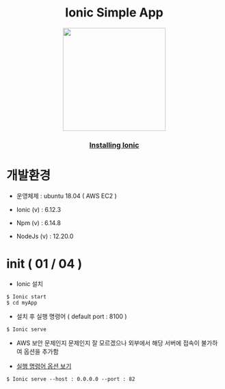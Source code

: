 <h1 align="center"> Ionic Simple App </h1>
<p align="center"><img src="ionic_logo.png" width="240"></p>

<h3 align="center"><a href="https://ionicframework.com/docs/intro/cli">Installing Ionic</a></h3>

# 개발환경 

- 운영체제 : ubuntu 18.04 ( AWS EC2 ) 

- Ionic (v) : 6.12.3

- Npm (v) : 6.14.8

- NodeJs (v) : 12.20.0

# init ( 01 / 04 )

- Ionic 설치 

```
$ Ionic start 
$ cd myApp
```


- 설치 후 실행 명령어 ( default port : 8100 ) 

```
$ Ionic serve
```

- AWS 보안 문제인지 문제인지 잘 모르겠으나 외부에서 해당 서버에 접속이 불가하여 옵션을 추가함 

- <a href="https://ionicframework.com/docs/cli/commands/serve#advanced-options">실행 명령어 옵션 보기 </a> 

```
$ Ionic serve --host : 0.0.0.0 --port : 82
```
